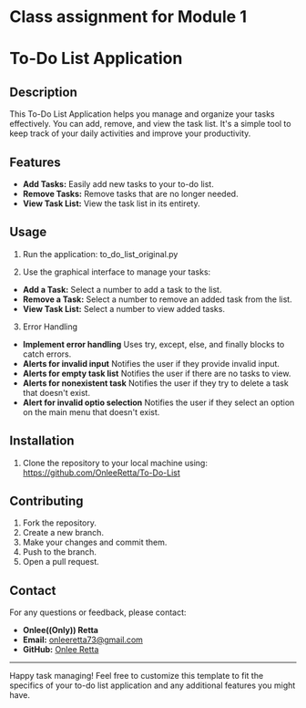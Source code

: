 # Class assignment for Module 1
# To-Do List Application

## Description
This To-Do List Application helps you manage and organize your tasks effectively. You can add, remove, and view the task list. 
It's a simple tool to keep track of your daily activities and improve your productivity.

## Features
- **Add Tasks:** Easily add new tasks to your to-do list.
- **Remove Tasks:** Remove tasks that are no longer needed.
- **View Task List:** View the task list in its entirety.

## Usage
1. Run the application:
to_do_list_original.py

2. Use the graphical interface to manage your tasks:
- **Add a Task:** Select a number to add a task to the list.
- **Remove a Task:** Select a number to remove an added task from the list.
- **View Task List:** Select a number to view added tasks.

3. Error Handling
- **Implement error handling** Uses try, except, else, and finally blocks to catch errors.
- **Alerts for invalid input**  Notifies the user if they provide invalid input.
- **Alerts for empty task list** Notifies the user if there are no tasks to view.
- **Alerts for nonexistent task** Notifies the user if they try to delete a task that doesn't exist.
- **Alert for invalid optio selection** Notifies the user if they select an option on the main menu that doesn't exist.

## Installation
1. Clone the repository to your local machine using: https://github.com/OnleeRetta/To-Do-List

## Contributing 
1. Fork the repository. 
2. Create a new branch.
3. Make your changes and commit them.
4. Push to the branch.
5. Open a pull request.

## Contact
For any questions or feedback, please contact:
- **Onlee((Only)) Retta**
- **Email:** onleeretta73@gmail.com
- **GitHub:** [Onlee Retta](https://github.com/OnleeRetta)

---

Happy task managing!
Feel free to customize this template to fit the specifics of your to-do list application and any additional features you might have. 

